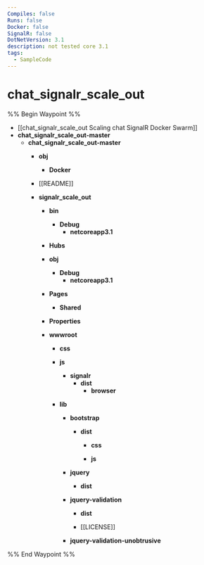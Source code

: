 ```yaml
---
Compiles: false
Runs: false
Docker: false
SignalR: false
DotNetVersion: 3.1
description: not tested core 3.1
tags:
  - SampleCode
---
```



# chat_signalr_scale_out

%% Begin Waypoint %%
- [[chat_signalr_scale_out Scaling chat SignalR Docker Swarm]]
- **chat_signalr_scale_out-master**
	- **chat_signalr_scale_out-master**
		- **obj**
			- **Docker**

		- [[README]]
		- **signalr_scale_out**
			- **bin**
				- **Debug**
					- **netcoreapp3.1**
			- **Hubs**

			- **obj**
				- **Debug**
					- **netcoreapp3.1**

			- **Pages**
				- **Shared**

			- **Properties**

			- **wwwroot**
				- **css**

				- **js**
					- **signalr**
						- **dist**
							- **browser**

				- **lib**
					- **bootstrap**
						- **dist**
							- **css**

							- **js**

					- **jquery**
						- **dist**

					- **jquery-validation**
						- **dist**

						- [[LICENSE]]
					- **jquery-validation-unobtrusive**


%% End Waypoint %%
 